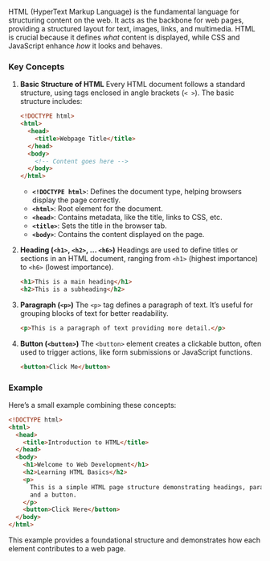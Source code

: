 HTML (HyperText Markup Language) is the fundamental language for structuring content on the web. It acts as the backbone for web pages, providing a structured layout for text, images, links, and multimedia. HTML is crucial because it defines _what_ content is displayed, while CSS and JavaScript enhance _how_ it looks and behaves.

### Key Concepts

1. **Basic Structure of HTML**
   Every HTML document follows a standard structure, using tags enclosed in angle brackets (`< >`). The basic structure includes:

   ```html
   <!DOCTYPE html>
   <html>
     <head>
       <title>Webpage Title</title>
     </head>
     <body>
       <!-- Content goes here -->
     </body>
   </html>
   ```

   - **`<!DOCTYPE html>`**: Defines the document type, helping browsers display the page correctly.
   - **`<html>`**: Root element for the document.
   - **`<head>`**: Contains metadata, like the title, links to CSS, etc.
   - **`<title>`**: Sets the title in the browser tab.
   - **`<body>`**: Contains the content displayed on the page.

2. **Heading (`<h1>`, `<h2>`, ... `<h6>`)**
   Headings are used to define titles or sections in an HTML document, ranging from `<h1>` (highest importance) to `<h6>` (lowest importance).

   ```html
   <h1>This is a main heading</h1>
   <h2>This is a subheading</h2>
   ```

3. **Paragraph (`<p>`)**
   The `<p>` tag defines a paragraph of text. It’s useful for grouping blocks of text for better readability.

   ```html
   <p>This is a paragraph of text providing more detail.</p>
   ```

4. **Button (`<button>`)**
   The `<button>` element creates a clickable button, often used to trigger actions, like form submissions or JavaScript functions.

   ```html
   <button>Click Me</button>
   ```

### Example

Here’s a small example combining these concepts:

```html
<!DOCTYPE html>
<html>
  <head>
    <title>Introduction to HTML</title>
  </head>
  <body>
    <h1>Welcome to Web Development</h1>
    <h2>Learning HTML Basics</h2>
    <p>
      This is a simple HTML page structure demonstrating headings, paragraphs,
      and a button.
    </p>
    <button>Click Here</button>
  </body>
</html>
```

This example provides a foundational structure and demonstrates how each element contributes to a web page.
